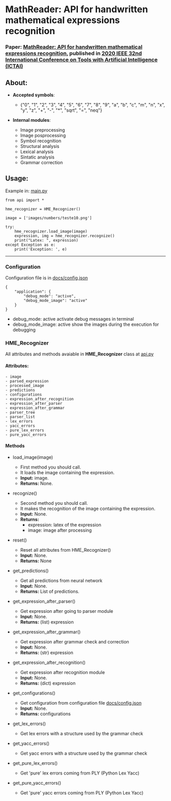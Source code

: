 # MathReader: API for handwritten mathematical expressions recognition

### Paper: [MathReader: API for handwritten mathematical expressions recognition](https://ieeexplore.ieee.org/document/9288272), published in [2020 IEEE 32nd International Conference on Tools with Artificial Intelligence (ICTAI)](https://ieeexplore.ieee.org/xpl/conhome/9288160/proceeding)

## About:

- __Accepted symbols__: 
    - {"0", "1", "2", "3", "4", "5", "6", "7", "8", "9", "a", "b", "c", "m", "n", "x", "y", "z", "+", "-", "*", "sqrt", "=", "neq"}

- __Internal modules__:
    - Image preprocessing
    - Image posprocessing
    - Symbol recognition
    - Structural analysis
    - Lexical analysis
    - Sintatic analysis
    - Grammar correction

## Usage:

Example in: [main.py](main.py)

```
from api import *

hme_recognizer = HME_Recognizer()

image = ['images/numbers/teste10.png']

try:
    hme_recognizer.load_image(image)
    expression, img = hme_recognizer.recognize()
    print("Latex: ", expression)
except Exception as e:
    print('Exception: ', e)
```
---------------------------

### Configuration

Configuration file is in [docs/config.json](docs/config.json)

```
{
    "application": {
        "debug_mode": "active",
        "debug_mode_image": "active"
    }
}
```

- debug_mode: active
activate debug messages in terminal
- debug_mode_image: active
show the images during the execution for debugging

### HME_Recognizer
All attributes and methods avaiable in __HME_Recognizer__ class at [api.py](api.py)

#### Attributes:
    - image
    - parsed_expression
    - processed_image
    - predictions
    - configurations
    - expression_after_recognition
    - expression_after_parser
    - expression_after_grammar
    - parser_tree
    - parser_list
    - lex_errors
    - yacc_errors
    - pure_lex_errors
    - pure_yacc_errors

#### Methods

- load_image(image)
    - First method you should call.
    - It loads the image containing the expression.
    - __Input:__ image.
    - __Returns:__ None.

- recognize()
    - Second method you should call.
    - It makes the recognition of the image containing the expression.
    - __Input:__ None.
    - __Returns:__
        - expression: latex of the expression
        - image: image after processing

- reset()
    - Reset all attributes from HME_Recognizer()
    - __Input:__ None.
    - __Returns:__ None

- get_predictions()
    - Get all predictions from neural network
    - __Input:__ None.
    - __Returns:__ List of predictions.

- get_expression_after_parser()
    - Get expression after going to parser module
    - __Input:__ None.
    - __Returns:__ (list) expression

- get_expression_after_grammar()
    - Get expression after grammar check and correction
    - __Input:__ None.
    - __Returns:__ (str) expression

- get_expression_after_recognition()
    - Get expression after recognition module
    - __Input:__ None.
    - __Returns:__ (dict) expression

- get_configurations()
    - Get configuration from configuration file [docs/config.json](docs/config.json)
    - __Input:__ None.
    - __Returns:__ configurations

- get_lex_errors()
    - Get lex errors with a structure used by the grammar check
- get_yacc_errors()
    - Get yacc errors with a structure used by the grammar check
- get_pure_lex_errors()
    - Get 'pure' lex errors coming from PLY (Python Lex Yacc)
- get_pure_yacc_errors()
    - Get 'pure' yacc errors coming from PLY (Python Lex Yacc)
